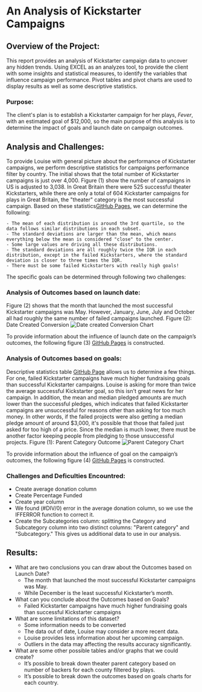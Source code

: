 # An Analysis of Kickstarter Campaigns
## Overview of the Project:
This report provides an analysis of Kickstarter campaign data to uncover any hidden trends. Using EXCEL as an analyzes tool, to provide the client with some insights and statistical measures, to identify the variables that influence campaign performance. Pivot tables and pivot charts are used to display results as well as some descriptive statistics. 
### Purpose:
The client's plan is to establish a Kickstarter campaign for her plays, _Fever_, with an estimated goal of $12,000, so the main purpose of this analysis is to determine the impact of goals and launch date on campaign outcomes. 
## Analysis and Challenges:
To provide Louise with general picture about the performance of Kickstarter campaigns, we perform descriptive statistics for campaigns performance filter by country. The initial shows that the total number of Kickstarter campaigns is just over 4,000.  Figure (1) show the number of campaigns in US is adjusted to 3,038.  In Great Britain there were 525 successful theater Kickstarters, while there are only a total of 604 Kickstarter campaigns for plays in Great Britain, the "theater" category is the most successful campaign. Based on these statistics[GitHub Pages]( https://github.com/intisarkhalil/kickstarter-analysis.git), we can determine the following:

    - The mean of each distribution is around the 3rd quartile, so the data follows similar distributions in each subset.
    - The standard deviations are larger than the mean, which means everything below the mean is considered "close" to the center.
    - Some large values are driving all these distributions. 
    - The standard deviations are all roughly twice the IQR in each distribution, except in the failed Kickstarters, where the standard deviation is closer to three times the IQR.
    - There must be some failed Kickstarters with really high goals!
The specific goals can be determined through following two challenges:
  ### Analysis of Outcomes based on launch date:
Figure (2) shows that the month that launched the most successful Kickstarter campaigns was May. However, January, June, July and October all had roughly the same number of failed campaigns launched. 
Figure (2): Date Created Conversion
 ![Date created Conversion Chart](https://user-images.githubusercontent.com/62036983/134721115-fd0ac411-2646-4d7a-b7bd-20dc20a12d2a.png)

To provide information about the influence of launch date on the campaign’s outcomes, the following figure (3) [GitHub Pages](https://github.com/intisarkhalil/kickstarter-analysis.git) is constructed.
   ### Analysis of Outcomes based on goals:
Descriptive statistics table [GitHub Page](https://github.com/intisarkhalil/kickstarter-analysis.git) allows us to determine a few things. For one, failed Kickstarter campaigns have much higher fundraising goals than successful Kickstarter campaigns. Louise is asking for more than twice the average successful Kickstarter goal, so this isn't great news for her campaign. In addition, the mean and median pledged amounts are much lower than the successful pledges, which indicates that failed Kickstarter campaigns are unsuccessful for reasons other than asking for too much money. In other words, if the failed projects were also getting a median pledge amount of around $3,000, it's possible that those that failed just asked for too high of a price. Since the median is much lower, there must be another factor keeping people from pledging to those unsuccessful projects. 
Figure (1): Parent Category Outcome
 ![Parent Category Chart](https://user-images.githubusercontent.com/62036983/134721181-5b54fdc8-96bd-4b67-a00a-0ace96df3cda.png)

To provide information about the influence of goal on the campaign’s outcomes, the following figure (4) [GitHub Pages](https://github.com/intisarkhalil/kickstarter-analysis.git) is constructed.
### Challenges and Deficulties Encountred:

- Create average donation column
- Create Percentage Funded
- Create year column 
- We found (#DIV/0) error in the average donation column, so we use the IFFERROR function to correct it. 
- Create the Subcategories column: splitting the Category and Subcategory column into two distinct columns: "Parent category" and "Subcategory." This gives us additional data to use in our analysis.

## Results: 
- What are two conclusions you can draw about the Outcomes based on Launch Date?
    - The month that launched the most successful Kickstarter campaigns was May.
    - While December is the least successful Kickstarter’s month.
- What can you conclude about the Outcomes based on Goals?
    - Failed Kickstarter campaigns have much higher fundraising goals than successful Kickstarter campaigns 
- What are some limitations of this dataset?
    - Some information needs to be converted 
    - The data out of date, Louise may consider a more recent data.
    - Louise provides less information about her upcoming campaign. 
    - Outliers in the data may affecting the results accuracy significantly.
- What are some other possible tables and/or graphs that we could create?
    - It’s possible to break down theater parent category based on number of backers for each county filtered by plays.
    - It’s possible to break down the outcomes based on goals charts for each country.
